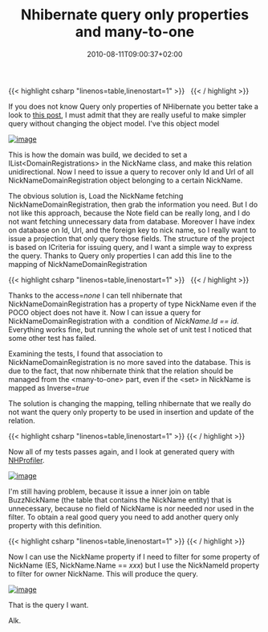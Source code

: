 ﻿---
title: "Nhibernate query only properties and many-to-one"
description: ""
date: 2010-08-11T09:00:37+02:00
draft: false
tags: [Nhibernate]
categories: [Nhibernate]
---
{{< highlight csharp "linenos=table,linenostart=1" >}}
 
{{< / highlight >}}

If you does not know Query only properties of NHibernate you better take a look to [this post](http://ayende.com/Blog/archive/2009/06/10/nhibernate-ndash-query-only-properties.aspx), I must admit that they are really useful to make simpler query without changing the object model. I've this object model

[![image](https://www.codewrecks.com/blog/wp-content/uploads/2010/08/image_thumb2.png "image")](https://www.codewrecks.com/blog/wp-content/uploads/2010/08/image2.png)

This is how the domain was build, we decided to set a IList&lt;DomainRegistrations&gt; in the NickName class, and make this relation unidirectional. Now I need to issue a query to recover only Id and Url of all NickNameDomainRegistration object belonging to a certain NickName.

The obvious solution is, Load the NickName fetching NickNameDomainRegistration, then grab the information you need. But I do not like this approach, because the Note field can be really long, and I do not want fetching unnecessary data from database. Moreover I have index on database on Id, Url, and the foreign key to nick name, so I really want to issue a projection that only query those fields. The structure of the project is based on ICriteria for issuing query, and I want a simple way to express the query. Thanks to Query only properties I can add this line to the mapping of NickNameDomainRegistration

{{< highlight csharp "linenos=table,linenostart=1" >}}
<many-to-one name="NickName" access="none" class="NickName" column="budr_buniId" />
 
{{< / highlight >}}

Thanks to the access=*none* I can tell nhibernate that NickNameDomainRegistration has a property of type NickName even if the POCO object does not have it. Now I can issue a query for NickNameDomainRegistration with a  condition of *NickName.Id == id*. Everything works fine, but running the whole set of unit test I noticed that some other test has failed.

Examining the tests, I found that association to NickNameDomainRegistration is no more saved into the database. This is due to the fact, that now nhibernate think that the relation should be managed from the &lt;many-to-one&gt; part, even if the &lt;set&gt; in NickName is mapped as Inverse=*true*

The solution is changing the mapping, telling nhibernate that we really do not want the query only property to be used in insertion and update of the relation.

{{< highlight csharp "linenos=table,linenostart=1" >}}
<many-to-one name="NickName" access="none" class="NickName" column="budr_buniId"
update="false" insert="false"  />
{{< / highlight >}}

Now all of my tests passes again, and I look at generated query with [NHProfiler](http://nhprof.com/).

[![image](https://www.codewrecks.com/blog/wp-content/uploads/2010/08/image3.png "image")](http://nhprof.com/)

I'm still having problem, because it issue a inner join on table BuzzNickName (the table that contains the NickName entity) that is unnecessary, because no field of NickName is nor needed nor used in the filter. To obtain a real good query you need to add another query only property with this definition.

{{< highlight csharp "linenos=table,linenostart=1" >}}
<property name="NickNameId" access="none" column="budr_buniId" type="System.Guid"
insert="false" update="false" />
{{< / highlight >}}

Now I can use the NickName property if I need to filter for some property of NickName (ES, NickName.Name == *xxx*) but I use the NickNameId property to filter for owner NickName. This will produce the query.

[![image](https://www.codewrecks.com/blog/wp-content/uploads/2010/08/image4.png "image")](http://nhprof.com/)

That is the query I want.

Alk.
